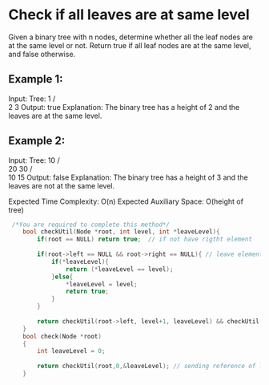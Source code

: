 # Check if all leaves are at same level
Given a binary tree with n nodes, determine whether all the leaf nodes are at the same level or not. Return true if all leaf nodes are at the same level, and false otherwise.

## Example 1:

Input:
Tree:
    1
   / \
  2   3
Output:
true
Explanation:
The binary tree has a height of 2 and the leaves are at the same level.

## Example 2:

Input:
Tree:
    10
   /  \
 20   30
 /  \
 10   15
Output:
false
Explanation:
The binary tree has a height of 3 and the leaves are not at the same level.

Expected Time Complexity: O(n)
Expected Auxiliary Space: O(height of tree)

```c
 /*You are required to complete this method*/
    bool checkUtil(Node *root, int level, int *leaveLevel){
        if(root == NULL) return true;  // if not have rigtht element
        
        if(root->left == NULL && root->right == NULL){ // leave element
            if(*leaveLevel){
                return (*leaveLevel == level);
            }else{
                *leaveLevel = level;
                return true;
            }
        }
        
        return checkUtil(root->left, level+1, leaveLevel) && checkUtil(root->right, level+1, leaveLevel); // check both side of all elements
    }
    bool check(Node *root)
    {
        int leaveLevel = 0;
        
        return checkUtil(root,0,&leaveLevel); // sending reference of leaveLevel so all recursion call gets updated value of leaveLevel
    }
```
